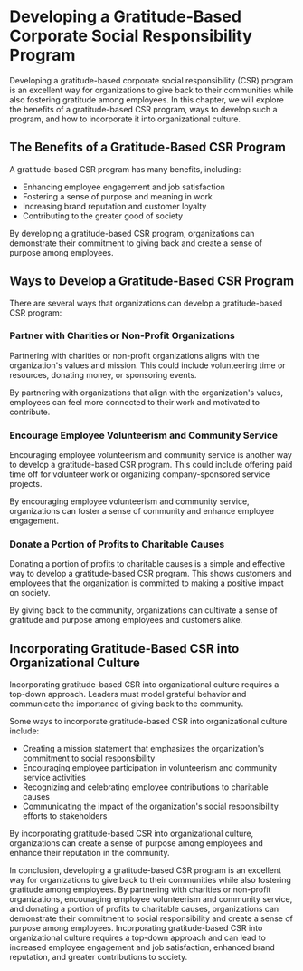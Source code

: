 Developing a Gratitude-Based Corporate Social Responsibility Program
====================================================================================================================================

Developing a gratitude-based corporate social responsibility (CSR) program is an excellent way for organizations to give back to their communities while also fostering gratitude among employees. In this chapter, we will explore the benefits of a gratitude-based CSR program, ways to develop such a program, and how to incorporate it into organizational culture.

The Benefits of a Gratitude-Based CSR Program
---------------------------------------------

A gratitude-based CSR program has many benefits, including:

* Enhancing employee engagement and job satisfaction
* Fostering a sense of purpose and meaning in work
* Increasing brand reputation and customer loyalty
* Contributing to the greater good of society

By developing a gratitude-based CSR program, organizations can demonstrate their commitment to giving back and create a sense of purpose among employees.

Ways to Develop a Gratitude-Based CSR Program
---------------------------------------------

There are several ways that organizations can develop a gratitude-based CSR program:

### Partner with Charities or Non-Profit Organizations

Partnering with charities or non-profit organizations aligns with the organization's values and mission. This could include volunteering time or resources, donating money, or sponsoring events.

By partnering with organizations that align with the organization's values, employees can feel more connected to their work and motivated to contribute.

### Encourage Employee Volunteerism and Community Service

Encouraging employee volunteerism and community service is another way to develop a gratitude-based CSR program. This could include offering paid time off for volunteer work or organizing company-sponsored service projects.

By encouraging employee volunteerism and community service, organizations can foster a sense of community and enhance employee engagement.

### Donate a Portion of Profits to Charitable Causes

Donating a portion of profits to charitable causes is a simple and effective way to develop a gratitude-based CSR program. This shows customers and employees that the organization is committed to making a positive impact on society.

By giving back to the community, organizations can cultivate a sense of gratitude and purpose among employees and customers alike.

Incorporating Gratitude-Based CSR into Organizational Culture
-------------------------------------------------------------

Incorporating gratitude-based CSR into organizational culture requires a top-down approach. Leaders must model grateful behavior and communicate the importance of giving back to the community.

Some ways to incorporate gratitude-based CSR into organizational culture include:

* Creating a mission statement that emphasizes the organization's commitment to social responsibility
* Encouraging employee participation in volunteerism and community service activities
* Recognizing and celebrating employee contributions to charitable causes
* Communicating the impact of the organization's social responsibility efforts to stakeholders

By incorporating gratitude-based CSR into organizational culture, organizations can create a sense of purpose among employees and enhance their reputation in the community.

In conclusion, developing a gratitude-based CSR program is an excellent way for organizations to give back to their communities while also fostering gratitude among employees. By partnering with charities or non-profit organizations, encouraging employee volunteerism and community service, and donating a portion of profits to charitable causes, organizations can demonstrate their commitment to social responsibility and create a sense of purpose among employees. Incorporating gratitude-based CSR into organizational culture requires a top-down approach and can lead to increased employee engagement and job satisfaction, enhanced brand reputation, and greater contributions to society.
